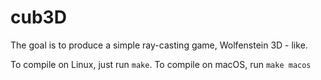 # cub3D
The goal is to produce a simple ray-casting game, Wolfenstein 3D - like.

To compile on Linux, just run `make`.
To compile on macOS, run `make macos`
